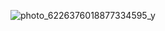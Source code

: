 ![photo_6226376018877334595_y](https://github.com/user-attachments/assets/ce0f817c-4106-43f5-993f-533652843153)

